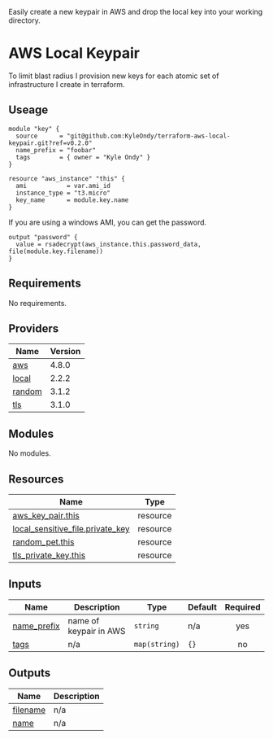 Easily create a new keypair in AWS and drop the local key into your working directory.

# AWS Local Keypair

To limit blast radius I provision new keys for each atomic set of infrastructure I create in terraform.

## Useage

```hcl
module "key" {
  source      = "git@github.com:KyleOndy/terraform-aws-local-keypair.git?ref=v0.2.0"
  name_prefix = "foobar"
  tags        = { owner = "Kyle Ondy" }
}

resource "aws_instance" "this" {
  ami           = var.ami_id
  instance_type = "t3.micro"
  key_name      = module.key.name
}
```

If you are using a windows AMI, you can get the password.


```hcl
output "password" {
  value = rsadecrypt(aws_instance.this.password_data, file(module.key.filename))
}
```

<!-- BEGINNING OF PRE-COMMIT-TERRAFORM DOCS HOOK -->
## Requirements

No requirements.

## Providers

| Name | Version |
|------|---------|
| <a name="provider_aws"></a> [aws](#provider\_aws) | 4.8.0 |
| <a name="provider_local"></a> [local](#provider\_local) | 2.2.2 |
| <a name="provider_random"></a> [random](#provider\_random) | 3.1.2 |
| <a name="provider_tls"></a> [tls](#provider\_tls) | 3.1.0 |

## Modules

No modules.

## Resources

| Name | Type |
|------|------|
| [aws_key_pair.this](https://registry.terraform.io/providers/hashicorp/aws/latest/docs/resources/key_pair) | resource |
| [local_sensitive_file.private_key](https://registry.terraform.io/providers/hashicorp/local/latest/docs/resources/sensitive_file) | resource |
| [random_pet.this](https://registry.terraform.io/providers/hashicorp/random/latest/docs/resources/pet) | resource |
| [tls_private_key.this](https://registry.terraform.io/providers/hashicorp/tls/latest/docs/resources/private_key) | resource |

## Inputs

| Name | Description | Type | Default | Required |
|------|-------------|------|---------|:--------:|
| <a name="input_name_prefix"></a> [name\_prefix](#input\_name\_prefix) | name of keypair in AWS | `string` | n/a | yes |
| <a name="input_tags"></a> [tags](#input\_tags) | n/a | `map(string)` | `{}` | no |

## Outputs

| Name | Description |
|------|-------------|
| <a name="output_filename"></a> [filename](#output\_filename) | n/a |
| <a name="output_name"></a> [name](#output\_name) | n/a |
<!-- END OF PRE-COMMIT-TERRAFORM DOCS HOOK -->
